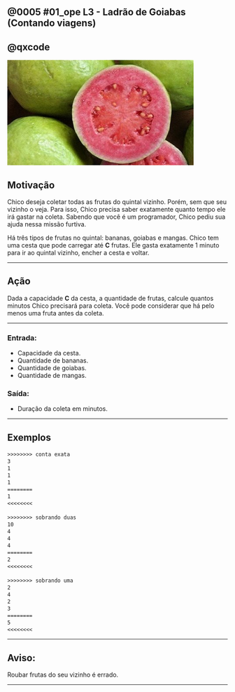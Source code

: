 ## @0005 #01_ope L3 - Ladrão de Goiabas (Contando viagens)
## @qxcode

![](capa.jpg)

## Motivação

Chico deseja coletar todas as frutas do quintal vizinho. Porém, sem que seu vizinho o veja.
Para isso, Chico precisa saber exatamente quanto tempo ele irá gastar na coleta.
Sabendo que você é um programador, Chico pediu sua ajuda nessa missão furtiva.

Há três tipos de frutas no quintal: bananas, goiabas e mangas.
Chico tem uma cesta que pode carregar até **C** frutas.
Ele gasta exatamente 1 minuto para ir ao quintal vizinho, encher a cesta e voltar.

---

## Ação

Dada a capacidade **C** da cesta, a quantidade de frutas, calcule quantos minutos Chico precisará para coleta.
Você pode considerar que há pelo menos uma fruta antes da coleta.

---

### Entrada:

* Capacidade da cesta.
* Quantidade de bananas.
* Quantidade de goiabas.
* Quantidade de mangas.

### Saída:

* Duração da coleta em minutos.

---
## Exemplos

```
>>>>>>>> conta exata
3
1
1
1
========
1
<<<<<<<<

>>>>>>>> sobrando duas
10
4
4
4
========
2
<<<<<<<<

>>>>>>>> sobrando uma
2
4
2
3
========
5
<<<<<<<<
```

---

## Aviso:

Roubar frutas do seu vizinho é errado.

---


<!---
>>>>>>>>
4
1
2
0
========
1
<<<<<<<<


>>>>>>>>
20
80
20
30
========
7
<<<<<<<<


>>>>>>>>
100
5
66
27
========
1
<<<<<<<<


>>>>>>>>
7
20
13
16
========
7
<<<<<<<<


>>>>>>>>
2
15
13
19
========
24
<<<<<<<<

--->
